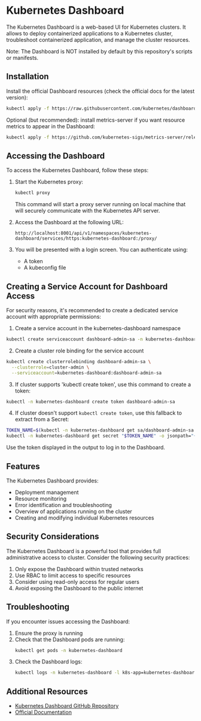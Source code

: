 # Kubernetes Dashboard

The Kubernetes Dashboard is a web-based UI for Kubernetes clusters. It allows to deploy containerized applications to a Kubernetes cluster, troubleshoot containerized application, and manage the cluster resources.

Note: The Dashboard is NOT installed by default by this repository's scripts or manifests.

## Installation

Install the official Dashboard resources (check the official docs for the latest version):

```bash
kubectl apply -f https://raw.githubusercontent.com/kubernetes/dashboard/v2.7.0/aio/deploy/recommended.yaml
```

Optional (but recommended): install metrics-server if you want resource metrics to appear in the Dashboard:

```bash
kubectl apply -f https://github.com/kubernetes-sigs/metrics-server/releases/latest/download/components.yaml
```

## Accessing the Dashboard

To access the Kubernetes Dashboard, follow these steps:

1. Start the Kubernetes proxy:
   ```bash
   kubectl proxy
   ```
   This command will start a proxy server running on local machine that will securely communicate with the Kubernetes API server.

2. Access the Dashboard at the following URL:
   ```
   http://localhost:8001/api/v1/namespaces/kubernetes-dashboard/services/https:kubernetes-dashboard:/proxy/
   ```

3. You will be presented with a login screen. You can authenticate using:
   - A token
   - A kubeconfig file

## Creating a Service Account for Dashboard Access

For security reasons, it's recommended to create a dedicated service account with appropriate permissions:
1. Create a service account in the kubernetes-dashboard namespace
```bash
kubectl create serviceaccount dashboard-admin-sa -n kubernetes-dashboard
```

2. Create a cluster role binding for the service account
```bash
kubectl create clusterrolebinding dashboard-admin-sa \
  --clusterrole=cluster-admin \
  --serviceaccount=kubernetes-dashboard:dashboard-admin-sa
```

3. If cluster supports 'kubectl create token', use this command to create a token:
```bash
kubectl -n kubernetes-dashboard create token dashboard-admin-sa
```

4. If cluster doesn't support `kubectl create token`, use this fallback to extract from a Secret:  
```bash
TOKEN_NAME=$(kubectl -n kubernetes-dashboard get sa/dashboard-admin-sa -o jsonpath="{.secrets[0].name}")
kubectl -n kubernetes-dashboard get secret "$TOKEN_NAME" -o jsonpath="{.data.token}" | base64 --decode && echo
```

Use the token displayed in the output to log in to the Dashboard.

## Features

The Kubernetes Dashboard provides:

- Deployment management
- Resource monitoring
- Error identification and troubleshooting
- Overview of applications running on the cluster
- Creating and modifying individual Kubernetes resources

## Security Considerations

The Kubernetes Dashboard is a powerful tool that provides full administrative access to cluster. Consider the following security practices:

1. Only expose the Dashboard within trusted networks
2. Use RBAC to limit access to specific resources
3. Consider using read-only access for regular users
4. Avoid exposing the Dashboard to the public internet

## Troubleshooting

If you encounter issues accessing the Dashboard:

1. Ensure the proxy is running
2. Check that the Dashboard pods are running:
   ```bash
   kubectl get pods -n kubernetes-dashboard
   ```
3. Check the Dashboard logs:
   ```bash
   kubectl logs -n kubernetes-dashboard -l k8s-app=kubernetes-dashboard
   ```

## Additional Resources

- [Kubernetes Dashboard GitHub Repository](https://github.com/kubernetes/dashboard)
- [Official Documentation](https://kubernetes.io/docs/tasks/access-application-cluster/web-ui-dashboard/)